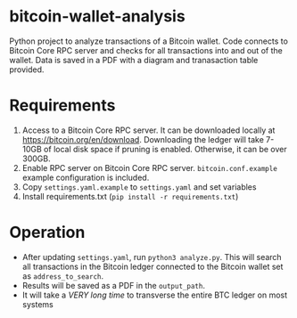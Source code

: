 # bitcoin-wallet-analysis
Python project to analyze transactions of a Bitcoin wallet. Code connects to Bitcoin Core RPC server and checks for all transactions into and out of the wallet. Data is saved in a PDF with a diagram and tranasaction table provided.

# Requirements
1) Access to a Bitcoin Core RPC server. It can be downloaded locally at https://bitcoin.org/en/download. Downloading the ledger will take 7-10GB of local disk space if pruning is enabled. Otherwise, it can be over 300GB.
2) Enable RPC server on Bitcoin Core RPC server. `bitcoin.conf.example` example configuration is included.
3) Copy `settings.yaml.example` to `settings.yaml` and set variables
4) Install requirements.txt (`pip install -r requirements.txt`)

# Operation
- After updating `settings.yaml`, run `python3 analyze.py`. This will search all transactions in the Bitcoin ledger connected to the Bitcoin wallet set as `address_to_search`.
- Results will be saved as a PDF in the `output_path`.
- It will take a *VERY long time* to transverse the entire BTC ledger on most systems


